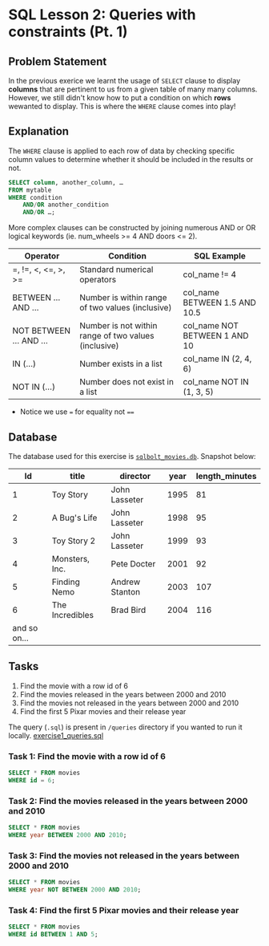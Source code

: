 # SQL Lesson 2: Queries with constraints (Pt. 1)

## Problem Statement

In the previous exerice we learnt the usage of `SELECT` clause to display **columns** that are pertinent to us from a given table of many many columns. However, we still didn't know how to put a condition on which **rows** wewanted to display. This is where the `WHERE` clause comes into play!

## Explanation

The `WHERE` clause is applied to each row of data by checking specific column values to determine whether it should be included in the results or not.

``` sql
SELECT column, another_column, …
FROM mytable
WHERE condition
    AND/OR another_condition
    AND/OR …;
```

More complex clauses can be constructed by joining numerous AND or OR logical keywords (ie. num_wheels >= 4 AND doors <= 2).

|Operator|	Condition|	SQL Example|
|--------|-----------|-------------|
|=, !=, <, <=, >, >=|	Standard numerical operators|	col_name != 4|
|BETWEEN … AND …|	Number is within range of two values (inclusive)|	col_name BETWEEN 1.5 AND 10.5|
|NOT BETWEEN … AND …|	Number is not within range of two values (inclusive)|	col_name NOT BETWEEN 1 AND 10|
|IN (…)|	Number exists in a list|	col_name IN (2, 4, 6)|
|NOT IN (…)|	Number does not exist in a list|	col_name NOT IN (1, 3, 5)|

- Notice we use `=` for equality not `==`


## Database

The database used for this exercise is [`sqlbolt_movies.db`](../databases/sqlbolt_movies.db). Snapshot below:

|Id|title|director|	year|length_minutes|
|--|-----|--------|-----|--------------|
|1|	Toy Story|	John Lasseter|	1995|	81|
|2|	A Bug's Life|	John Lasseter|	1998|	95|
|3|	Toy Story 2|	John Lasseter|	1999|	93|
|4|	Monsters, Inc.|	Pete Docter|	2001|	92|
|5|	Finding Nemo|	Andrew Stanton|	2003|	107|
|6|	The Incredibles|	Brad Bird|	2004|	116|
|and so on...|

## Tasks

1. Find the movie with a row id of 6
2. Find the movies released in the years between 2000 and 2010
3. Find the movies not released in the years between 2000 and 2010
4. Find the first 5 Pixar movies and their release year

The query (`.sql`) is present in `/queries` directory if you wanted to run it locally. [exercise1_queries.sql](../queries/exercise2_queries.sql)

### Task 1: Find the movie with a row id of 6
```sql
SELECT * FROM movies
WHERE id = 6;
```
### Task 2: Find the movies released in the years between 2000 and 2010
```sql
SELECT * FROM movies
WHERE year BETWEEN 2000 AND 2010;
```
### Task 3: Find the movies not released in the years between 2000 and 2010
```sql
SELECT * FROM movies
WHERE year NOT BETWEEN 2000 AND 2010;
```
### Task 4: Find the first 5 Pixar movies and their release year
```sql
SELECT * FROM movies
WHERE id BETWEEN 1 AND 5;
```